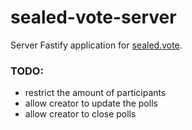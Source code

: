 # sealed-vote-server

Server Fastify application for [sealed.vote](https://sealed.vote).

### TODO:

-   restrict the amount of participants
-   allow creator to update the polls
-   allow creator to close polls
